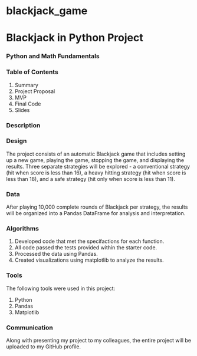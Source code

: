 # blackjack_game

# Blackjack in Python Project
### Python and Math Fundamentals 

### Table of Contents
1. Summary
2. Project Proposal
3. MVP
4. Final Code
5. Slides

### Description


### Design
The project consists of an automatic Blackjack game that includes setting up a new game, playing the game, stopping the game, and displaying the results. Three separate strategies will be explored - a conventional strategy (hit when score is less than 16), a heavy hitting strategy (hit when score is less than 18), and a safe strategy (hit only when score is less than 11).

### Data
After playing 10,000 complete rounds of Blackjack per strategy, the results will be organized into a Pandas DataFrame for analysis and interpretation.

### Algorithms
1. Developed code that met the specifactions for each function.
2. All code passed the tests provided within the starter code.
3. Processed the data using Pandas.
4. Created visualizations using matplotlib to analyze the results.

### Tools
The following tools were used in this project:
1. Python
2. Pandas
3. Matplotlib

### Communication
Along with presenting my project to my colleagues, the entire project will be uploaded to my GitHub profile.
